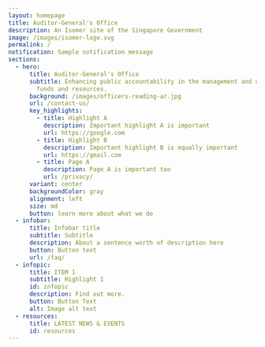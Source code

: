 ```yaml
---
layout: homepage
title: Auditor-General's Office
description: An Isomer site of the Singapore Government
image: /images/isomer-logo.svg
permalink: /
notification: Sample notification message
sections:
  - hero:
      title: Auditor-General's Office
      subtitle: Enhancing public accountability in the management and use of public
        funds and resources.
      background: /images/officers-reading-ar.jpg
      url: /contact-us/
      key_highlights:
        - title: Highlight A
          description: Important highlight A is important
          url: https://google.com
        - title: Highlight B
          description: Important highlight B is equally important
          url: https://gmail.com
        - title: Page A
          description: Page A is important too
          url: /privacy/
      variant: center
      backgroundColor: gray
      alignment: left
      size: md
      button: learn more about what we do
  - infobar:
      title: Infobar title
      subtitle: Subtitle
      description: About a sentence worth of description here
      button: Button text
      url: /faq/
  - infopic:
      title: ITEM 1
      subtitle: Highlight 1
      id: infopic
      description: Find out more.
      button: Button Text
      alt: Image alt text
  - resources:
      title: LATEST NEWS & EVENTS
      id: resources
---
```

